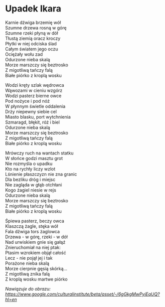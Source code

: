 # Upadek Ikara

Karnie dźwiga brzemię wół  
Szumne drzewa rosną w górę  
Szumne rzeki płyną w dół  
Tłustą ziemią oracz kroczy  
Płytki w niej odciska ślad  
Całym światem jego oczu  
Ociężały wołu zad  
Odurzone nieba skalą  
Morze marszczy się beztrosko  
Z migotliwą tańczy falą  
Białe piórko z kroplą wosku  
  
Wodzi kręty szlak wędrowca  
Wąwozami w cieniu wzgórz  
Wodzi pasterz bierne owce  
Pod nożyce i pod nóż  
W płynnym świetle oddalenia  
Drży niepewny siebie cel  
Miasto blasku, port wytchnienia  
Szmaragd, błękit, róż i biel  
Odurzone nieba skalą  
Morze marszczy się beztrosko  
Z migotliwą tańczy falą  
Białe piórko z kroplą wosku  
  
Mrówczy ruch na wantach statku  
W słońce godzi masztu grot  
Nie rozmyśla o upadku  
Kto na rychły liczy wzlot  
Lśnienie płaszczyzn nie zna granic  
Dla bezliku dróg i miejsc  
Nie zagląda w głąb otchłani  
Kogo żagiel niesie w rejs  
Odurzone nieba skalą  
Morze marszczy się beztrosko  
Z migotliwą tańczy falą  
Białe piórko z kroplą wosku  
  
Śpiewa pasterz, beczy owca  
Klaszczą żagle, stęka wół  
Fala dźwiga tors żaglowca  
Drzewa - w górę, rzeki - w dół  
Nad urwiskiem gnie się gałąź  
Znieruchomiał na niej ptak:  
Ptasim wzrokiem objął całość  
Lecz - nie pojął jej i tak  
Porażone nieba skalą  
Morze cierpnie gęsią skórką...  
Z migotliwą znika falą  
Z kroplą wosku martwe piórko  


*Nawiązuje do obrazu:  
https://www.google.com/culturalinstitute/beta/asset/-/6gGkgMwPyiEqUQ?hl=en*
